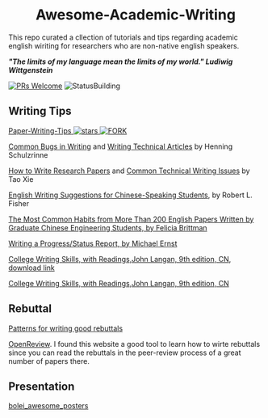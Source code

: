 

<p align="center">
<h1 align="center">   Awesome-Academic-Writing </h1> 



This repo curated a cllection of tutorials and tips regarding academic english wiriting for researchers who are non-native english speakers.</p>


***"The limits of my language mean the limits of my world."  Ludiwig Wittgenstein***

[![PRs Welcome](https://img.shields.io/badge/PRs-welcome-brightgreen.svg)](https://github.com/likecanyon/Awesome-Academic-Writing/pulls)
![StatusBuilding](https://img.shields.io/badge/Status-building-blue.svg)







 
## Writing Tips
[Paper-Writing-Tips](https://github.com/MLNLP-World/Paper-Writing-Tips)<a href="https://github.com/MLNLP-World/Paper_Writing_Tips/stargazers">
       <img alt="stars" src="https://img.shields.io/github/stars/MLNLP-World/Paper_Writing_Tips" />
</a><a href="https://github.com/MLNLP-World/Paper_Writing_Tips/network/members">
       <img alt="FORK" src="https://img.shields.io/github/forks/MLNLP-World/Paper_Writing_Tips?color=FF8000" />
</a>

[Common Bugs in Writing](https://www.cs.columbia.edu/~hgs/etc/writing-bugs.html) and [Writing Technical Articles](http://www.cs.columbia.edu/~hgs/etc/writing-style.html) by Henning Schulzrinne

[How to Write Research Papers](http://taoxie.cs.illinois.edu/publications/writepapers.pdf) and [Common Technical Writing Issues](http://taoxie.cs.illinois.edu/publications/writeissues.pdf) by Tao Xie

[English Writing Suggestions for Chinese-Speaking Students](https://bethune.yorku.ca/files/2012/10/WritingForChinese2012.pdf), by Robert L. Fisher

[The Most Common Habits from More Than 200 English Papers Written by Graduate Chinese Engineering Students, by Felicia Brittman](https://image.sciencenet.cn/olddata/kexue.com.cn/upload/blog/file/2010/5/20105721462596469.pdf)

[Writing a Progress/Status Report, by Michael Ernst](https://homes.cs.washington.edu/~mernst/advice/progress-report.html)

[College Writing Skills, with Readings,John Langan, 9th edition, CN, download link](https://pdfcoffee.com/-913791990pdf-pdf-free.html)

[College Writing Skills, with Readings,John Langan, 9th edition, CN](https://github.com/likecanyon/Awesome-Academic-Writing/blob/main/books/%E7%BE%8E%E5%9B%BD%E5%A4%A7%E5%AD%A6%E8%8B%B1%E8%AF%AD%E5%86%99%E4%BD%9C%E7%AC%AC9%E7%89%88.pdf)


## Rebuttal

[Patterns for writing good rebuttals](https://andreas-zeller.info/2012/10/01/patterns-for-writing-good-rebuttals.html)

[OpenReview](https://openreview.net/). I found this website a good tool to learn how to wirte rebuttals since you can read the rebuttals in the peer-review process of a great number of papers there.


## Presentation

[bolei_awesome_posters](https://github.com/zhoubolei/bolei_awesome_posters)


